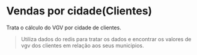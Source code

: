 # Vendas por cidade(Clientes)

Trata o cálculo do VGV por cidade de clientes.

>Utiliza dados do redis para tratar os dados e encontrar os valores de vgv dos clientes em relação aos seus municipios.
